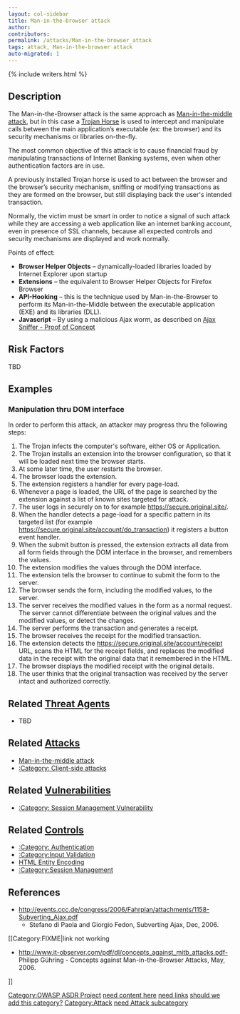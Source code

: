 ```yaml
---
layout: col-sidebar
title: Man-in-the-browser attack
author:
contributors:
permalink: /attacks/Man-in-the-browser_attack
tags: attack, Man-in-the-browser attack
auto-migrated: 1
---
```


{% include writers.html %}

## Description

The Man-in-the-Browser attack is the same approach as [Man-in-the-middle
attack](Man-in-the-middle_attack "wikilink"), but in this case a [Trojan
Horse](Trojan_Horse "wikilink") is used to intercept and manipulate
calls between the main application’s executable (ex: the browser) and
its security mechanisms or libraries on-the-fly.

The most common objective of this attack is to cause financial fraud by
manipulating transactions of Internet Banking systems, even when other
authentication factors are in use.

A previously installed Trojan horse is used to act between the browser
and the browser’s security mechanism, sniffing or modifying transactions
as they are formed on the browser, but still displaying back the user's
intended transaction.

Normally, the victim must be smart in order to notice a signal of such
attack while they are accessing a web application like an internet banking
account, even in presence of SSL channels, because all expected controls
and security mechanisms are displayed and work normally.

Points of effect:

- **Browser Helper Objects** – dynamically-loaded libraries loaded by
  Internet Explorer upon startup
- **Extensions** – the equivalent to Browser Helper Objects for
  Firefox Browser
- **API-Hooking** – this is the technique used by Man-in-the-Browser
  to perform its Man-in-the-Middle between the executable application
  (EXE) and its libraries (DLL).
- **Javascript** – By using a malicious Ajax worm, as described on
  [Ajax Sniffer - Proof of
  Concept](http://myappsecurity.blogspot.com/2007/01/ajax-sniffer-prrof-of-concept.html)

## Risk Factors

TBD

## Examples

### Manipulation thru DOM interface

In order to perform this attack, an attacker may progress thru the
following steps:

1.  The Trojan infects the computer's software, either OS or
    Application.
2.  The Trojan installs an extension into the browser configuration, so
    that it will be loaded next time the browser starts.
3.  At some later time, the user restarts the browser.
4.  The browser loads the extension.
5.  The extension registers a handler for every page-load.
6.  Whenever a page is loaded, the URL of the page is searched by the
    extension against a list of known sites targeted for attack.
7.  The user logs in securely on to for example
    https://secure.original.site/.
8.  When the handler detects a page-load for a specific pattern in its
    targeted list (for example
    https://secure.original.site/account/do_transaction) it registers a
    button event handler.
9.  When the submit button is pressed, the extension extracts all data
    from all form fields through the DOM interface in the browser, and
    remembers the values.
10. The extension modifies the values through the DOM interface.
11. The extension tells the browser to continue to submit the form to
    the server.
12. The browser sends the form, including the modified values, to the
    server.
13. The server receives the modified values in the form as a normal
    request. The server cannot differentiate between the original values
    and the modified values, or detect the changes.
14. The server performs the transaction and generates a receipt.
15. The browser receives the receipt for the modified transaction.
16. The extension detects the
    https://secure.original.site/account/receipt URL, scans the HTML for
    the receipt fields, and replaces the modified data in the receipt
    with the original data that it remembered in the HTML.
17. The browser displays the modified receipt with the original details.
18. The user thinks that the original transaction was received by the
    server intact and authorized correctly.

## Related [Threat Agents](Threat_Agents "wikilink")

- TBD

## Related [Attacks](https://owasp.org/www-community/attacks/)

- [Man-in-the-middle attack](Man-in-the-middle_attack "wikilink")
- [:Category: Client-side
  attacks](:Category:_Client-side_attacks "wikilink")

## Related [Vulnerabilities](https://owasp.org/www-community/vulnerabilities/)

- [:Category: Session Management
  Vulnerability](:Category:_Session_Management_Vulnerability "wikilink")

## Related [Controls](https://owasp.org/www-community/controls/)

- [:Category: Authentication](:Category:_Authentication "wikilink")
- [:Category:Input Validation](:Category:Input_Validation "wikilink")
- [HTML Entity Encoding](HTML_Entity_Encoding "wikilink")
- [:Category:Session
  Management](:Category:Session_Management "wikilink")

## References

- <http://events.ccc.de/congress/2006/Fahrplan/attachments/1158-Subverting_Ajax.pdf>
  - Stefano di Paola and Giorgio Fedon, Subverting Ajax, Dec, 2006.

\[\[Category:FIXME|link not working

- <http://www.it-observer.com/pdf/dl/concepts_against_mitb_attacks.pdf->
  Philipp Gühring - Concepts against Man-in-the-Browser Attacks, May, 2006.

\]\]

[Category:OWASP ASDR Project](Category:OWASP_ASDR_Project "wikilink")
[need content here](Category:FIXME "wikilink") [need
links](Category:FIXME "wikilink") [should we add this
category?](Category:FIXME "wikilink")
[Category:Attack](Category:Attack "wikilink") [need Attack
subcategory](Category:FIXME "wikilink")
